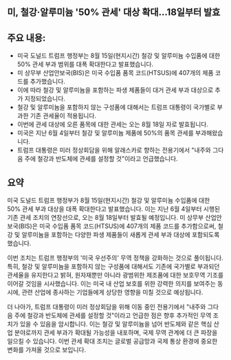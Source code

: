 ## 미, 철강·알루미늄 '50% 관세' 대상 확대…18일부터 발효

## 주요 내용:
*   미국 도널드 트럼프 행정부는 8월 15일(현지시간) 철강 및 알루미늄 수입품에 대한 50% 관세 부과 범위를 대폭 확대한다고 발표했습니다.
*   미 상무부 산업안보국(BIS)은 미국 수입품 품목 코드(HTSUS)에 407개의 제품 코드를 추가했습니다.
*   이에 따라 철강 및 알루미늄을 포함하는 파생 제품들이 대거 관세 부과 대상으로 추가 지정되었습니다.
*   철강 및 알루미늄을 포함하지 않는 구성품에 대해서는 트럼프 대통령이 국가별로 부과한 기존 관세율이 적용됩니다.
*   이번에 관세 대상에 오른 품목에 대한 관세는 오는 8월 18일 자로 발효됩니다.
*   미국은 지난 6월 4일부터 철강 및 알루미늄 제품에 50%의 품목 관세를 부과해왔습니다.
*   트럼프 대통령은 미러 정상회담을 위해 알래스카로 향하는 전용기에서 "내주와 그다음 주에 철강과 반도체에 관세를 설정할 것"이라고 언급했습니다.

## 요약
미국 도널드 트럼프 행정부가 8월 15일(현지시간) 철강 및 알루미늄 수입품에 대한 50% 관세 부과 대상을 대폭 확대한다고 발표했습니다. 이는 지난 6월 4일부터 시행된 기존 관세 조치의 연장선으로, 오는 8월 18일부터 발효될 예정입니다. 미 상무부 산업안보국(BIS)은 미국 수입품 품목 코드(HTSUS)에 407개의 제품 코드를 추가함으로써, 철강 및 알루미늄을 포함하는 다양한 파생 제품들이 새롭게 관세 부과 대상에 포함되도록 했습니다.

이번 조치는 트럼프 행정부의 '미국 우선주의' 무역 정책을 강화하는 것으로 풀이됩니다. 특히, 철강 및 알루미늄을 포함하지 않는 구성품에 대해서도 기존에 국가별로 부과되던 관세율을 유지한다고 밝혀, 원자재뿐만 아니라 광범위한 제조품에 대한 보호무역 기조를 이어갈 것임을 시사했습니다. 이는 미국 내 산업 보호를 위한 강력한 의지를 보여주는 동시에, 관련 산업에 종사하는 기업들에게 상당한 영향을 미칠 것으로 예상됩니다.

더 나아가, 트럼프 대통령이 미러 정상회담을 위해 이동 중인 전용기에서 "내주와 그다음 주에 철강과 반도체에 관세를 설정할 것"이라고 언급한 점은 향후 추가적인 무역 조치가 있을 수 있음을 암시합니다. 이는 철강 및 알루미늄을 넘어 반도체와 같은 핵심 산업 분야로까지 관세 부과가 확대될 가능성을 내포하며, 국제 무역 관계에 더 큰 파장을 일으킬 수 있습니다. 이번 관세 확대 조치는 글로벌 공급망과 국제 통상 환경에 중요한 변화를 가져올 것으로 보입니다.